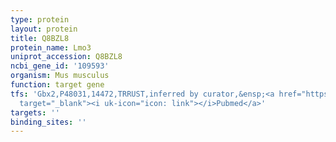 ```yaml
---
type: protein
layout: protein
title: Q8BZL8
protein_name: Lmo3
uniprot_accession: Q8BZL8
ncbi_gene_id: '109593'
organism: Mus musculus
function: target gene
tfs: 'Gbx2,P48031,14472,TRRUST,inferred by curator,&ensp;<a href="https://www.ncbi.nlm.nih.gov/pubmed/?term=23136391%5Buid%5D"
  target="_blank"><i uk-icon="icon: link"></i>Pubmed</a>'
targets: ''
binding_sites: ''
---
```

